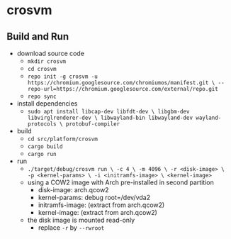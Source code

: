 crosvm
======

## Build and Run

- download source code
  - `mkdir crosvm`
  - `cd crosvm`
  - `repo init -g crosvm -u https://chromium.googlesource.com/chromiumos/manifest.git \
               --repo-url=https://chromium.googlesource.com/external/repo.git`
  - `repo sync`
- install dependencies
  - `sudo apt install libcap-dev libfdt-dev \
                      libgbm-dev libvirglrenderer-dev \
                      libwayland-bin libwayland-dev wayland-protocols \
		      protobuf-compiler`
- build
  - `cd src/platform/crosvm`
  - `cargo build`
  - `cargo run`
- run
  - `./target/debug/crosvm run \
       -c 4 \
       -m 4096 \
       -r <disk-image> \
       -p <kernel-params> \
       -i <initramfs-image> \
       <kernel-image>`
  - using a COW2 image with Arch pre-installed in second partition
    - disk-image: arch.qcow2
    - kernel-params: debug root=/dev/vda2
    - initramfs-image: (extract from arch.qcow2)
    - kernel-image: (extract from arch.qcow2)
  - the disk image is mounted read-only
    - replace `-r` by `--rwroot`
